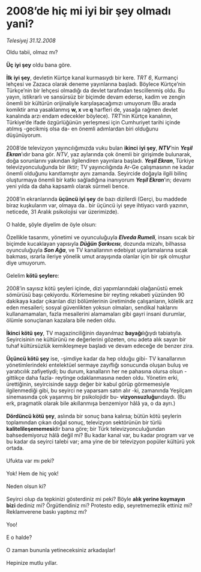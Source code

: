 # 2008’de hiç mi iyi bir şey olmadı yani?

*Telesiyej 31.12.2008*

<div class="taraf_structure_2col_1zq">
<div class="margen_n">



 <p>Oldu tabii, olmaz mı?<b> <br/><br/>Üç</b> <b>iyi şey</b> oldu bana göre.<b> <br/><br/>İlk</b> <b>iyi şey</b>, devletin Kürtçe kanal kurmasıydı bir kere. <i>TRT 6</i>, Kurmançi lehçesi ve Zazaca olarak deneme yayınlarına başladı. Böylece Kürtçe’nin Türkçe’nin bir lehçesi olmadığı da devlet tarafından tescillenmiş oldu. Bu yayın, istikrarlı ve sansürsüz bir biçimde devam ederse, kadim ve zengin önemli bir kültürün orijinaliyle karşılaşacağımızı umuyorum (Bu arada komiktir ama yasaklanmış <b>w, x </b>ve<b> q</b> harfleri de, yasağa rağmen devlet kanalında arzı endam edecekler böylece). <i>TRT</i>’nin Kürtçe kanalının, Türkiye’de ifade özgürlüğünün yerleşmesi için Cumhuriyet tarihi içinde atılmış -gecikmiş olsa da- en önemli adımlardan biri olduğunu düşünüyorum. <br/><br/>2008’de televizyon yayıncılığımızda vuku bulan <b>ikinci</b> <b>iyi şey</b>, <b><i>NTV</i></b>’nin <b><i>Yeşil Ekran</i></b>’ıdır bana gör. <i>NTV</i>, yaz aylarında çok önemli bir girişimde bulunarak, doğa sorunlarını yakından ilgilendiren yayınlara başladı. <b><i>Yeşil Ekran</i></b>, Türkiye televizyonculuğunda bir ilktir; TV yayıncılığında Ar-Ge çalışmasının ne kadar önemli olduğunu kanıtlamıştır aynı zamanda. Seyircide doğayla ilgili bilinç oluşturmaya önemli bir katkı sağladığına inanıyorum <b><i>Yeşil Ekran</i></b>’ın; devamı yeni yılda da daha kapsamlı olarak sürmeli bence. <br/><br/>2008’in ekranlarında <b>üçüncü iyi şey</b> de bazı dizilerdi (Gerçi, bu maddede biraz kuşkularım var, olmaya da.. bir üçüncü iyi şeye ihtiyacı vardı yazının, neticede, 31 Aralık psikolojisi var üzerimizde). <br/><br/>O halde, şöyle diyelim de öyle olsun: <br/><br/>Özellikle tasarımı, yönetimi ve oyunculuğuyla <b><i>Elveda Rumeli</i></b>, insanı sıcak bir biçimde kucaklayan yapısıyla <b><i>Düğün Şarkıcısı</i></b>, dozunda mizahı, bilhassa oyunculuğuyla <b><i>Son Ağa</i></b>, ve TV kanallarının edebiyat uyarlamalarına sıcak bakması, ısrarla ileriye yönelik umut arayışında olanlar için bir ışık olmuştur diye umuyorum. <br/><br/>Gelelim <b>kötü şeyler</b>e: <br/><br/>2008’in sayısız kötü şeyleri içinde, dizi yapımlarındaki olağanüstü emek sömürüsü başı çekiyordu. Körlemesine bir reyting rekabeti yüzünden 90 dakikaya kadar çıkarılan dizi bölümlerinin üretiminde çalışanların, kölelik arz eden mesaileri; sosyal güvenlikten yoksun olmaları, sendikal haklarını kullanamamaları, fazla mesailerini alamamaları gibi gayri insani durumlar, ölümle sonuçlanan kazalara bile neden oldu. <b><br/><br/>İkinci kötü şey</b>, TV magazinciliğinin dayanılmaz <b>bayağı</b>lığıydı tabiatıyla. Seyircisinin ne kültürünü ne değerlerini gözeten, onu adeta alık sayan bir tuhaf kültürsüzlük kemikleşmeye başladı ve devam edeceğe de benzer zira. <b><br/><br/>Üçüncü kötü şey</b> ise, -şimdiye kadar da hep olduğu gibi- TV kanallarının yönetimlerindeki entelektüel sermaye zayıflığı sonucunda oluşan buluş ve yaratıcılık zafiyetiydi; bu durum, kanalların her ne pahasına olursa olsun -gittikçe daha fazla- reytinge odaklanmasına neden oldu. Yönetim erki, ürettiğinin, seyircisinde saygı değer bir kabul görüp görmemesiyle ilgilenmediği gibi, bu seyirci ne yaparsam satın alır -ki, zamanında Yeşilçam sinemasında çok yaşanmış bir psikolojidir bu- <b>vizyonsuzluğu</b>ndaydı. (Bu erk, pragmatik olarak bile akıllanmışa benzemiyor hâlâ ya, o da ayrı.)<b> <br/><br/>Dördüncü kötü şey</b>, aslında bir sonuç bana kalırsa; bütün kötü şeylerin toplamından çıkan doğal sonuç, televizyon sektörünün bir türlü <b>kalitelileşememesi</b>dir bana göre; bir Türk televizyonculuğundan bahsedemiyoruz hâlâ değil mi? Bu kadar kanal var, bu kadar program var ve bu kadar da seyirci talebi var; ama yine de bir televizyon popüler kültürü yok ortada. <br/><br/>Ufukta var mı peki? <br/><br/>Yok! Hem de hiç yok! <br/><br/>Neden olsun ki? <br/><br/>Seyirci olup da tepkinizi gösterdiniz mi peki? Böyle <b>alık yerine koymayın bizi </b>dediniz mi? Örgütlendiniz mi? Protesto edip, seyretmemezlik ettiniz mi? Reklamverene baskı yaptınız mı? <br/><br/>Yoo! <br/><br/>E o halde? <br/><br/>O zaman bununla yetineceksiniz arkadaşlar! <br/><br/>Hepinize mutlu yıllar.</p>

<br/>


<div id="taraf_not">
</div>

</div>


</div>
